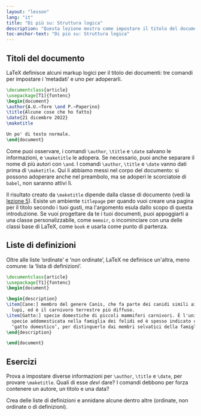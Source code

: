 ```yaml
---
layout: "lesson"
lang: "it"
title: "Di più su: Struttura logica"
description: "Questa lezione mostra come impostare il titolo del documento e come comporre liste di definizioni."
toc-anchor-text: "Di più su: Struttura logica"
---
```


## Titoli del documento

LaTeX definisce alcuni markup logici per il titolo dei documenti: 
tre comandi per impostare i ‘metadati’ e uno per adoperarli.

```latex
\documentclass{article}
\usepackage[T1]{fontenc}
\begin{document}
\author{A.U.~Tore \and P.~Paperino}
\title{Alcune cose che ho fatto}
\date{21 dicembre 2022}
\maketitle

Un po' di testo normale.
\end{document}
```

Come puoi osservare, i comandi `\author`, `\title` e `\date` salvano le 
informazioni, e `\maketitle` le adopera. 
Se necessario, puoi anche separare il nome di più autori con `\and`.
I comandi `\author`, `\title` e `\date` vanno dati prima di `\maketitle`.
Qui li abbiamo messi nel corpo del documento: si possono adoperare anche 
nel preambolo, ma se adoperi le scorciatoie di `babel`, non saranno attivi lì.

Il risultato creato da `\maketitle` dipende dalla classe di documento 
(vedi la [lezione 5](lesson-05)). 
Esiste un ambiente `titlepage` per quando vuoi creare una pagina per il titolo
secondo i tuoi gusti, ma l'argomento esula dallo scopo di questa introduzione. 
Se vuoi progettare da te i tuoi documenti, puoi appoggiarti a una classe 
personalizzabile, come `memoir`, o incominciare con una delle classi base di 
LaTeX, come `book` e usarla come punto di partenza.

## Liste di definizioni
Oltre alle liste ‘ordinate’ e ‘non ordinate’, 
LaTeX ne definisce un'altra, meno comune: la ‘lista di definizioni’.

```latex
\documentclass{article}
\usepackage[T1]{fontenc}
\begin{document}

\begin{description}
\item[Cane:] membro del genere Canis, che fa parte dei canidi simili ai 
  lupi, ed è il carnivoro terrestre più diffuso.
\item[Gatto:] specie domestiche di piccoli mammiferi carnivori. È l'unica
  specie addomesticata nella famiglia dei felidi ed è spesso indicato come 
  ‘gatto domestico’, per distinguerlo dai membri selvatici della famiglia.
\end{description}

\end{document}
```

## Esercizi

Prova a impostare diverse informazioni per `\author`, `\title` e `\date`,
per provare `\maketitle`. Quali di esse _devi_ dare? I comandi debbono 
per forza contenere un autore, un titolo e una data?

Crea delle liste di definizioni e annidane alcune dentro altre 
(ordinate, non ordinate o di definizioni).
